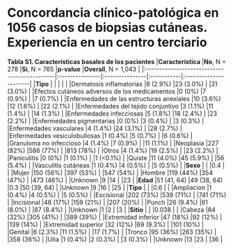 # Concordancia clínico-patológica en 1056 casos de biopsias cutáneas. Experiencia en un centro terciario

**Tabla S1. Características basales de los pacientes**
|**Característica**                            |**No**, N = 278 |**Si**, N = 765 |**p-value** |**Overall**, N = 1,043 |
|:---------------------------------------------|:---------------|:---------------|:-----------|:----------------------|
|**Tipo**                                      |                |                |            |                       |
|Dermatosis inflamatorias                      |8 (2.9%)        |23 (3.0%)       |            |31 (3.0%)              |
|Efectos cutáneos adversos de los medicamentos |0 (0%)          |7 (0.9%)        |            |7 (0.7%)               |
|Enfermedades de las estructuras anexiales     |10 (3.6%)       |12 (1.6%)       |            |22 (2.1%)              |
|Enfermedades del tejido conjuntivo            |3 (1.1%)        |11 (1.4%)       |            |14 (1.3%)              |
|Enfermedades infecciosas                      |5 (1.8%)        |18 (2.4%)       |            |23 (2.2%)              |
|Enfermedades pigmentarias                     |0 (0%)          |3 (0.4%)        |            |3 (0.3%)               |
|Enfermedades vasculares                       |4 (1.4%)        |24 (3.1%)       |            |28 (2.7%)              |
|Enfermedades vesiculobullosas                 |1 (0.4%)        |5 (0.7%)        |            |6 (0.6%)               |
|Granuloma no infeccioso                       |4 (1.4%)        |7 (0.9%)        |            |11 (1.1%)              |
|Neoplasia                                     |227 (82%)       |586 (77%)       |            |813 (78%)              |
|Otros                                         |4 (1.4%)        |19 (2.5%)       |            |23 (2.2%)              |
|Paniculitis                                   |0 (0%)          |1 (0.1%)        |            |1 (<0.1%)              |
|Quiste                                        |11 (4.0%)       |45 (5.9%)       |            |56 (5.4%)              |
|Vasculitis cutáneas                           |1 (0.4%)        |4 (0.5%)        |            |5 (0.5%)               |
|**Sexo**                                      |                |                |0.4         |                       |
|Mujer                                         |150 (56%)       |397 (53%)       |            |547 (54%)              |
|Hombre                                        |119 (44%)       |354 (47%)       |            |473 (46%)              |
|Unknown                                       |9               |14              |            |23                     |
|**Edad**                                      |51 (41, 64)     |49 (38, 64)     |0.3         |50 (39, 64)            |
|Unknown                                       |9               |16              |            |25                     |
|**Tipo**                                      |                |                |0.6         |                       |
|Ampliacion                                    |1 (0.4%)        |4 (0.5%)        |            |5 (0.5%)               |
|Escisional                                    |202 (73%)       |539 (71%)       |            |741 (71%)              |
|Incisional                                    |48 (17%)        |159 (21%)       |            |207 (20%)              |
|Punch                                         |26 (9.4%)       |61 (8.0%)       |            |87 (8.4%)              |
|Unknown                                       |1               |2               |            |3                      |
|**Sitio**                                     |                |                |0.038       |                       |
|Cabeza                                        |84 (32%)        |305 (41%)       |            |389 (39%)              |
|Extremidad inferior                           |47 (18%)        |92 (12%)        |            |139 (14%)              |
|Extremidad superior                           |32 (12%)        |69 (9.3%)       |            |101 (10%)              |
|Genital                                       |6 (2.3%)        |11 (1.5%)       |            |17 (1.7%)              |
|Tronco                                        |95 (36%)        |263 (35%)       |            |358 (36%)              |
|Uña                                           |1 (0.4%)        |2 (0.3%)        |            |3 (0.3%)               |
|Unknown                                       |13              |23              |            |36                     |



